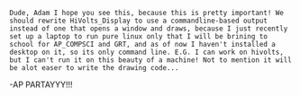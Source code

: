 	Dude, Adam I hope you see this, because this is pretty important! We should rewrite HiVolts_Display to use a commandline-based output instead of one that opens a window and draws, because I just recently set up a laptop to run pure linux only that I will be brining to school for AP_COMPSCI and GRT, and as of now I haven't installed a desktop on it, so its only command line. E.G. I can work on hivolts, but I can't run it on this beauty of a machine! Not to mention it will be alot easer to write the drawing code...

-AP PARTAYYY!!!

